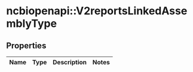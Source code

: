 # ncbiopenapi::V2reportsLinkedAssemblyType


## Properties
Name | Type | Description | Notes
------------ | ------------- | ------------- | -------------


